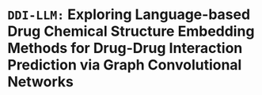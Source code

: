 # `DDI-LLM:` Exploring Language-based Drug Chemical Structure Embedding Methods for Drug-Drug Interaction Prediction via Graph Convolutional Networks
